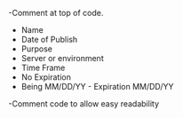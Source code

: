-Comment at top of code.
  - Name
  - Date of Publish
  - Purpose
  - Server or environment
  - Time Frame
   - No Expiration
   - Being MM/DD/YY - Expiration MM/DD/YY

-Comment code to allow easy readability
